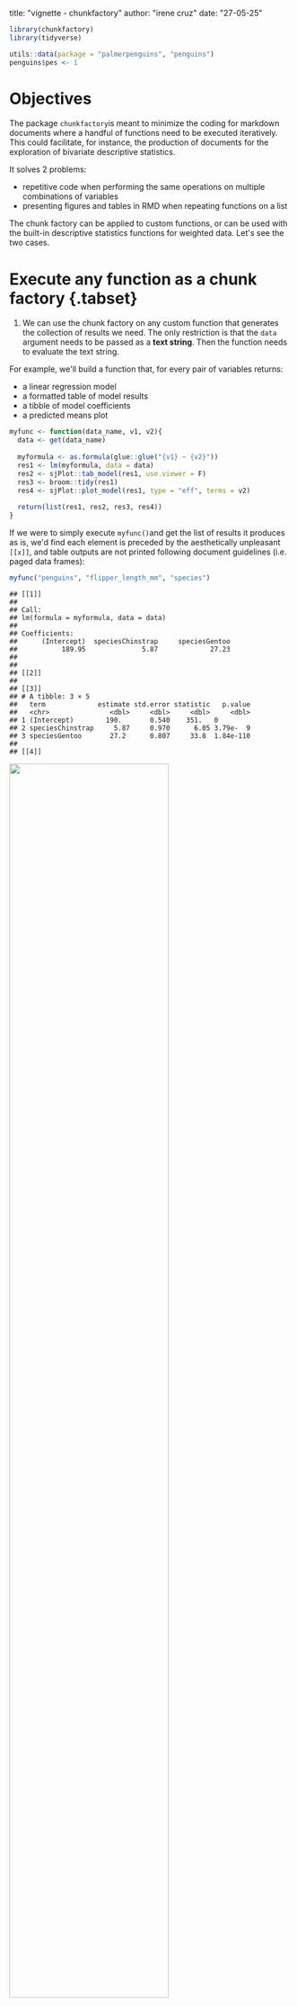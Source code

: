 title: "vignette - chunkfactory"
author: "irene cruz"
date: "27-05-25"

``` r
library(chunkfactory)
library(tidyverse)
```


``` r
utils::data(package = "palmerpenguins", "penguins")
penguins$pes <- 1
```


# Objectives
The package `chunkfactory`is meant to minimize the coding for markdown documents where a handful of functions need to be executed iteratively. This could facilitate, for instance, the production of documents for the exploration of bivariate descriptive statistics. 

It solves 2 problems: 

* repetitive code when performing the same operations on multiple combinations of variables
* presenting figures and tables in RMD when repeating functions on a list

The chunk factory can be applied to custom functions, or can be used with the built-in descriptive statistics functions for weighted data. Let's see the two cases. 

# Execute any function as a chunk factory {.tabset}

1. We can use the chunk factory on any custom function that generates the collection of results we need. The only restriction is that the `data` argument needs to be passed as a **text string**. Then the function needs to evaluate the text string. 

For example, we'll build a function that, for every pair of variables returns: 

* a linear regression model
* a formatted table of model results
* a tibble of model coefficients
* a predicted means plot


``` r
myfunc <- function(data_name, v1, v2){
  data <- get(data_name)
  
  myformula <- as.formula(glue::glue("{v1} ~ {v2}"))
  res1 <- lm(myformula, data = data)
  res2 <- sjPlot::tab_model(res1, use.viewer = F)
  res3 <- broom::tidy(res1)
  res4 <- sjPlot::plot_model(res1, type = "eff", terms = v2)
  
  return(list(res1, res2, res3, res4))
}
```


If we were to simply execute `myfunc()`and get the list of results it produces as is, we'd find each element is preceded by the aesthetically unpleasant `[[x]]`, and table outputs are not printed following document guidelines (i.e. paged data frames): 


``` r
myfunc("penguins", "flipper_length_mm", "species")
```

```
## [[1]]
## 
## Call:
## lm(formula = myformula, data = data)
## 
## Coefficients:
##      (Intercept)  speciesChinstrap     speciesGentoo  
##           189.95              5.87             27.23  
## 
## 
## [[2]]
## 
## [[3]]
## # A tibble: 3 × 5
##   term             estimate std.error statistic   p.value
##   <chr>               <dbl>     <dbl>     <dbl>     <dbl>
## 1 (Intercept)        190.       0.540    351.   0        
## 2 speciesChinstrap     5.87     0.970      6.05 3.79e-  9
## 3 speciesGentoo       27.2      0.807     33.8  1.84e-110
## 
## [[4]]
```

<img src="https://github.com/icg-cat/chunkfactory/blob/master/man/vignette_chunkfactory_files/figure-html/unnamed-chunk-4-1.png" width="75%" />

chunkfactory will help us reproduce results in an optimal way for a rmd document, while minimising the iteration of code. 

2. In order to create a chunk factory, first we'll need to define a list of parameters to iterate upon. Remember that the parameters need to be named exactly as the function arguments' names, and follow the same order: 


``` r
myfunc_params <- list(
  data_name = "penguins", 
  v1        = c("flipper_length_mm", "bill_length_mm"),
  v2        = c("species", "island", "sex")
  )
```

Next we'll only need to execute our custom function with our list of parameters: 


``` r
myres <- fabrica_chunks_myfunc(
  myfunc = myfunc, 
  param_list = myfunc_params, 
  title_level = 2)
```

This generates a character vector containing the markdown, chunks and code to be evaluated. See a sample:


``` r
head(myres)
```

````
## [1] "\n\n## penguins.flipper_length_mm.species\n\n```{r echo = TRUE}\n\neval(parse(text = 'reslist[[1]][[1]]'))\neval(parse(text = 'reslist[[1]][[2]]'))\neval(parse(text = 'reslist[[1]][[3]]'))\neval(parse(text = 'reslist[[1]][[4]]'))\n```\n\n"
## [2] "\n\n## penguins.bill_length_mm.species\n\n```{r echo = TRUE}\n\neval(parse(text = 'reslist[[2]][[1]]'))\neval(parse(text = 'reslist[[2]][[2]]'))\neval(parse(text = 'reslist[[2]][[3]]'))\neval(parse(text = 'reslist[[2]][[4]]'))\n```\n\n"   
## [3] "\n\n## penguins.flipper_length_mm.island\n\n```{r echo = TRUE}\n\neval(parse(text = 'reslist[[3]][[1]]'))\neval(parse(text = 'reslist[[3]][[2]]'))\neval(parse(text = 'reslist[[3]][[3]]'))\neval(parse(text = 'reslist[[3]][[4]]'))\n```\n\n" 
## [4] "\n\n## penguins.bill_length_mm.island\n\n```{r echo = TRUE}\n\neval(parse(text = 'reslist[[4]][[1]]'))\neval(parse(text = 'reslist[[4]][[2]]'))\neval(parse(text = 'reslist[[4]][[3]]'))\neval(parse(text = 'reslist[[4]][[4]]'))\n```\n\n"    
## [5] "\n\n## penguins.flipper_length_mm.sex\n\n```{r echo = TRUE}\n\neval(parse(text = 'reslist[[5]][[1]]'))\neval(parse(text = 'reslist[[5]][[2]]'))\neval(parse(text = 'reslist[[5]][[3]]'))\neval(parse(text = 'reslist[[5]][[4]]'))\n```\n\n"    
## [6] "\n\n## penguins.bill_length_mm.sex\n\n```{r echo = TRUE}\n\neval(parse(text = 'reslist[[6]][[1]]'))\neval(parse(text = 'reslist[[6]][[2]]'))\neval(parse(text = 'reslist[[6]][[3]]'))\neval(parse(text = 'reslist[[6]][[4]]'))\n```\n\n"
````

3. The list of results is then interpreted by `knit_child()`, like in the previous example:




## penguins.flipper_length_mm.species


``` r
eval(parse(text = 'reslist[[1]][[1]]'))
```

```
## 
## Call:
## lm(formula = myformula, data = data)
## 
## Coefficients:
##      (Intercept)  speciesChinstrap     speciesGentoo  
##           189.95              5.87             27.23
```

``` r
eval(parse(text = 'reslist[[1]][[2]]'))
```

<table style="border-collapse:collapse; border:none;">
<tr>
<th style="border-top: double; text-align:center; font-style:normal; font-weight:bold; padding:0.2cm;  text-align:left; ">&nbsp;</th>
<th colspan="3" style="border-top: double; text-align:center; font-style:normal; font-weight:bold; padding:0.2cm; ">flipper length mm</th>
</tr>
<tr>
<td style=" text-align:center; border-bottom:1px solid; font-style:italic; font-weight:normal;  text-align:left; ">Predictors</td>
<td style=" text-align:center; border-bottom:1px solid; font-style:italic; font-weight:normal;  ">Estimates</td>
<td style=" text-align:center; border-bottom:1px solid; font-style:italic; font-weight:normal;  ">CI</td>
<td style=" text-align:center; border-bottom:1px solid; font-style:italic; font-weight:normal;  ">p</td>
</tr>
<tr>
<td style=" padding:0.2cm; text-align:left; vertical-align:top; text-align:left; ">(Intercept)</td>
<td style=" padding:0.2cm; text-align:left; vertical-align:top; text-align:center;  ">189.95</td>
<td style=" padding:0.2cm; text-align:left; vertical-align:top; text-align:center;  ">188.89&nbsp;&ndash;&nbsp;191.02</td>
<td style=" padding:0.2cm; text-align:left; vertical-align:top; text-align:center;  "><strong>&lt;0.001</strong></td>
</tr>
<tr>
<td style=" padding:0.2cm; text-align:left; vertical-align:top; text-align:left; ">species [Chinstrap]</td>
<td style=" padding:0.2cm; text-align:left; vertical-align:top; text-align:center;  ">5.87</td>
<td style=" padding:0.2cm; text-align:left; vertical-align:top; text-align:center;  ">3.96&nbsp;&ndash;&nbsp;7.78</td>
<td style=" padding:0.2cm; text-align:left; vertical-align:top; text-align:center;  "><strong>&lt;0.001</strong></td>
</tr>
<tr>
<td style=" padding:0.2cm; text-align:left; vertical-align:top; text-align:left; ">species [Gentoo]</td>
<td style=" padding:0.2cm; text-align:left; vertical-align:top; text-align:center;  ">27.23</td>
<td style=" padding:0.2cm; text-align:left; vertical-align:top; text-align:center;  ">25.65&nbsp;&ndash;&nbsp;28.82</td>
<td style=" padding:0.2cm; text-align:left; vertical-align:top; text-align:center;  "><strong>&lt;0.001</strong></td>
</tr>
<tr>
<td style=" padding:0.2cm; text-align:left; vertical-align:top; text-align:left; padding-top:0.1cm; padding-bottom:0.1cm; border-top:1px solid;">Observations</td>
<td style=" padding:0.2cm; text-align:left; vertical-align:top; padding-top:0.1cm; padding-bottom:0.1cm; text-align:left; border-top:1px solid;" colspan="3">342</td>
</tr>
<tr>
<td style=" padding:0.2cm; text-align:left; vertical-align:top; text-align:left; padding-top:0.1cm; padding-bottom:0.1cm;">R<sup>2</sup> / R<sup>2</sup> adjusted</td>
<td style=" padding:0.2cm; text-align:left; vertical-align:top; padding-top:0.1cm; padding-bottom:0.1cm; text-align:left;" colspan="3">0.778 / 0.777</td>
</tr>

</table>

``` r
eval(parse(text = 'reslist[[1]][[3]]'))
```

```
## # A tibble: 3 × 5
##   term             estimate std.error statistic   p.value
##   <chr>               <dbl>     <dbl>     <dbl>     <dbl>
## 1 (Intercept)        190.       0.540    351.   0        
## 2 speciesChinstrap     5.87     0.970      6.05 3.79e-  9
## 3 speciesGentoo       27.2      0.807     33.8  1.84e-110
```

``` r
eval(parse(text = 'reslist[[1]][[4]]'))
```


<img src="https://github.com/icg-cat/chunkfactory/blob/master/man/vignette_chunkfactory_files/figure-html/unnamed-chunk-19-1.png" width="75%" />



## penguins.bill_length_mm.species


``` r
eval(parse(text = 'reslist[[2]][[1]]'))
```

```
## 
## Call:
## lm(formula = myformula, data = data)
## 
## Coefficients:
##      (Intercept)  speciesChinstrap     speciesGentoo  
##           38.791            10.042             8.713
```

``` r
eval(parse(text = 'reslist[[2]][[2]]'))
```

<table style="border-collapse:collapse; border:none;">
<tr>
<th style="border-top: double; text-align:center; font-style:normal; font-weight:bold; padding:0.2cm;  text-align:left; ">&nbsp;</th>
<th colspan="3" style="border-top: double; text-align:center; font-style:normal; font-weight:bold; padding:0.2cm; ">bill length mm</th>
</tr>
<tr>
<td style=" text-align:center; border-bottom:1px solid; font-style:italic; font-weight:normal;  text-align:left; ">Predictors</td>
<td style=" text-align:center; border-bottom:1px solid; font-style:italic; font-weight:normal;  ">Estimates</td>
<td style=" text-align:center; border-bottom:1px solid; font-style:italic; font-weight:normal;  ">CI</td>
<td style=" text-align:center; border-bottom:1px solid; font-style:italic; font-weight:normal;  ">p</td>
</tr>
<tr>
<td style=" padding:0.2cm; text-align:left; vertical-align:top; text-align:left; ">(Intercept)</td>
<td style=" padding:0.2cm; text-align:left; vertical-align:top; text-align:center;  ">38.79</td>
<td style=" padding:0.2cm; text-align:left; vertical-align:top; text-align:center;  ">38.32&nbsp;&ndash;&nbsp;39.27</td>
<td style=" padding:0.2cm; text-align:left; vertical-align:top; text-align:center;  "><strong>&lt;0.001</strong></td>
</tr>
<tr>
<td style=" padding:0.2cm; text-align:left; vertical-align:top; text-align:left; ">species [Chinstrap]</td>
<td style=" padding:0.2cm; text-align:left; vertical-align:top; text-align:center;  ">10.04</td>
<td style=" padding:0.2cm; text-align:left; vertical-align:top; text-align:center;  ">9.19&nbsp;&ndash;&nbsp;10.89</td>
<td style=" padding:0.2cm; text-align:left; vertical-align:top; text-align:center;  "><strong>&lt;0.001</strong></td>
</tr>
<tr>
<td style=" padding:0.2cm; text-align:left; vertical-align:top; text-align:left; ">species [Gentoo]</td>
<td style=" padding:0.2cm; text-align:left; vertical-align:top; text-align:center;  ">8.71</td>
<td style=" padding:0.2cm; text-align:left; vertical-align:top; text-align:center;  ">8.01&nbsp;&ndash;&nbsp;9.42</td>
<td style=" padding:0.2cm; text-align:left; vertical-align:top; text-align:center;  "><strong>&lt;0.001</strong></td>
</tr>
<tr>
<td style=" padding:0.2cm; text-align:left; vertical-align:top; text-align:left; padding-top:0.1cm; padding-bottom:0.1cm; border-top:1px solid;">Observations</td>
<td style=" padding:0.2cm; text-align:left; vertical-align:top; padding-top:0.1cm; padding-bottom:0.1cm; text-align:left; border-top:1px solid;" colspan="3">342</td>
</tr>
<tr>
<td style=" padding:0.2cm; text-align:left; vertical-align:top; text-align:left; padding-top:0.1cm; padding-bottom:0.1cm;">R<sup>2</sup> / R<sup>2</sup> adjusted</td>
<td style=" padding:0.2cm; text-align:left; vertical-align:top; padding-top:0.1cm; padding-bottom:0.1cm; text-align:left;" colspan="3">0.708 / 0.706</td>
</tr>

</table>

``` r
eval(parse(text = 'reslist[[2]][[3]]'))
```

```
## # A tibble: 3 × 5
##   term             estimate std.error statistic   p.value
##   <chr>               <dbl>     <dbl>     <dbl>     <dbl>
## 1 (Intercept)         38.8      0.241     161.  2.47e-322
## 2 speciesChinstrap    10.0      0.432      23.2 4.23e- 72
## 3 speciesGentoo        8.71     0.360      24.2 5.33e- 76
```

``` r
eval(parse(text = 'reslist[[2]][[4]]'))
```

![](vignette_chunkfactory_files/figure-html/unnamed-chunk-20-1.png)<!-- -->




## penguins.flipper_length_mm.island


``` r
eval(parse(text = 'reslist[[3]][[1]]'))
```

```
## 
## Call:
## lm(formula = myformula, data = data)
## 
## Coefficients:
##     (Intercept)      islandDream  islandTorgersen  
##          209.71           -16.63           -18.51
```

``` r
eval(parse(text = 'reslist[[3]][[2]]'))
```

<table style="border-collapse:collapse; border:none;">
<tr>
<th style="border-top: double; text-align:center; font-style:normal; font-weight:bold; padding:0.2cm;  text-align:left; ">&nbsp;</th>
<th colspan="3" style="border-top: double; text-align:center; font-style:normal; font-weight:bold; padding:0.2cm; ">flipper length mm</th>
</tr>
<tr>
<td style=" text-align:center; border-bottom:1px solid; font-style:italic; font-weight:normal;  text-align:left; ">Predictors</td>
<td style=" text-align:center; border-bottom:1px solid; font-style:italic; font-weight:normal;  ">Estimates</td>
<td style=" text-align:center; border-bottom:1px solid; font-style:italic; font-weight:normal;  ">CI</td>
<td style=" text-align:center; border-bottom:1px solid; font-style:italic; font-weight:normal;  ">p</td>
</tr>
<tr>
<td style=" padding:0.2cm; text-align:left; vertical-align:top; text-align:left; ">(Intercept)</td>
<td style=" padding:0.2cm; text-align:left; vertical-align:top; text-align:center;  ">209.71</td>
<td style=" padding:0.2cm; text-align:left; vertical-align:top; text-align:center;  ">208.01&nbsp;&ndash;&nbsp;211.40</td>
<td style=" padding:0.2cm; text-align:left; vertical-align:top; text-align:center;  "><strong>&lt;0.001</strong></td>
</tr>
<tr>
<td style=" padding:0.2cm; text-align:left; vertical-align:top; text-align:left; ">island [Dream]</td>
<td style=" padding:0.2cm; text-align:left; vertical-align:top; text-align:center;  ">&#45;16.63</td>
<td style=" padding:0.2cm; text-align:left; vertical-align:top; text-align:center;  ">&#45;19.23&nbsp;&ndash;&nbsp;-14.04</td>
<td style=" padding:0.2cm; text-align:left; vertical-align:top; text-align:center;  "><strong>&lt;0.001</strong></td>
</tr>
<tr>
<td style=" padding:0.2cm; text-align:left; vertical-align:top; text-align:left; ">island [Torgersen]</td>
<td style=" padding:0.2cm; text-align:left; vertical-align:top; text-align:center;  ">&#45;18.51</td>
<td style=" padding:0.2cm; text-align:left; vertical-align:top; text-align:center;  ">&#45;22.02&nbsp;&ndash;&nbsp;-15.00</td>
<td style=" padding:0.2cm; text-align:left; vertical-align:top; text-align:center;  "><strong>&lt;0.001</strong></td>
</tr>
<tr>
<td style=" padding:0.2cm; text-align:left; vertical-align:top; text-align:left; padding-top:0.1cm; padding-bottom:0.1cm; border-top:1px solid;">Observations</td>
<td style=" padding:0.2cm; text-align:left; vertical-align:top; padding-top:0.1cm; padding-bottom:0.1cm; text-align:left; border-top:1px solid;" colspan="3">342</td>
</tr>
<tr>
<td style=" padding:0.2cm; text-align:left; vertical-align:top; text-align:left; padding-top:0.1cm; padding-bottom:0.1cm;">R<sup>2</sup> / R<sup>2</sup> adjusted</td>
<td style=" padding:0.2cm; text-align:left; vertical-align:top; padding-top:0.1cm; padding-bottom:0.1cm; text-align:left;" colspan="3">0.376 / 0.372</td>
</tr>

</table>

``` r
eval(parse(text = 'reslist[[3]][[3]]'))
```

```
## # A tibble: 3 × 5
##   term            estimate std.error statistic  p.value
##   <chr>              <dbl>     <dbl>     <dbl>    <dbl>
## 1 (Intercept)        210.      0.862     243.  0       
## 2 islandDream        -16.6     1.32      -12.6 4.20e-30
## 3 islandTorgersen    -18.5     1.78      -10.4 4.04e-22
```

``` r
eval(parse(text = 'reslist[[3]][[4]]'))
```

![](vignette_chunkfactory_files/figure-html/unnamed-chunk-21-1.png)<!-- -->




## penguins.bill_length_mm.island


``` r
eval(parse(text = 'reslist[[4]][[1]]'))
```

```
## 
## Call:
## lm(formula = myformula, data = data)
## 
## Coefficients:
##     (Intercept)      islandDream  islandTorgersen  
##          45.257           -1.090           -6.307
```

``` r
eval(parse(text = 'reslist[[4]][[2]]'))
```

<table style="border-collapse:collapse; border:none;">
<tr>
<th style="border-top: double; text-align:center; font-style:normal; font-weight:bold; padding:0.2cm;  text-align:left; ">&nbsp;</th>
<th colspan="3" style="border-top: double; text-align:center; font-style:normal; font-weight:bold; padding:0.2cm; ">bill length mm</th>
</tr>
<tr>
<td style=" text-align:center; border-bottom:1px solid; font-style:italic; font-weight:normal;  text-align:left; ">Predictors</td>
<td style=" text-align:center; border-bottom:1px solid; font-style:italic; font-weight:normal;  ">Estimates</td>
<td style=" text-align:center; border-bottom:1px solid; font-style:italic; font-weight:normal;  ">CI</td>
<td style=" text-align:center; border-bottom:1px solid; font-style:italic; font-weight:normal;  ">p</td>
</tr>
<tr>
<td style=" padding:0.2cm; text-align:left; vertical-align:top; text-align:left; ">(Intercept)</td>
<td style=" padding:0.2cm; text-align:left; vertical-align:top; text-align:center;  ">45.26</td>
<td style=" padding:0.2cm; text-align:left; vertical-align:top; text-align:center;  ">44.49&nbsp;&ndash;&nbsp;46.02</td>
<td style=" padding:0.2cm; text-align:left; vertical-align:top; text-align:center;  "><strong>&lt;0.001</strong></td>
</tr>
<tr>
<td style=" padding:0.2cm; text-align:left; vertical-align:top; text-align:left; ">island [Dream]</td>
<td style=" padding:0.2cm; text-align:left; vertical-align:top; text-align:center;  ">&#45;1.09</td>
<td style=" padding:0.2cm; text-align:left; vertical-align:top; text-align:center;  ">&#45;2.26&nbsp;&ndash;&nbsp;0.08</td>
<td style=" padding:0.2cm; text-align:left; vertical-align:top; text-align:center;  ">0.069</td>
</tr>
<tr>
<td style=" padding:0.2cm; text-align:left; vertical-align:top; text-align:left; ">island [Torgersen]</td>
<td style=" padding:0.2cm; text-align:left; vertical-align:top; text-align:center;  ">&#45;6.31</td>
<td style=" padding:0.2cm; text-align:left; vertical-align:top; text-align:center;  ">&#45;7.89&nbsp;&ndash;&nbsp;-4.72</td>
<td style=" padding:0.2cm; text-align:left; vertical-align:top; text-align:center;  "><strong>&lt;0.001</strong></td>
</tr>
<tr>
<td style=" padding:0.2cm; text-align:left; vertical-align:top; text-align:left; padding-top:0.1cm; padding-bottom:0.1cm; border-top:1px solid;">Observations</td>
<td style=" padding:0.2cm; text-align:left; vertical-align:top; padding-top:0.1cm; padding-bottom:0.1cm; text-align:left; border-top:1px solid;" colspan="3">342</td>
</tr>
<tr>
<td style=" padding:0.2cm; text-align:left; vertical-align:top; text-align:left; padding-top:0.1cm; padding-bottom:0.1cm;">R<sup>2</sup> / R<sup>2</sup> adjusted</td>
<td style=" padding:0.2cm; text-align:left; vertical-align:top; padding-top:0.1cm; padding-bottom:0.1cm; text-align:left;" colspan="3">0.154 / 0.149</td>
</tr>

</table>

``` r
eval(parse(text = 'reslist[[4]][[3]]'))
```

```
## # A tibble: 3 × 5
##   term            estimate std.error statistic   p.value
##   <chr>              <dbl>     <dbl>     <dbl>     <dbl>
## 1 (Intercept)        45.3      0.390    116.   4.68e-275
## 2 islandDream        -1.09     0.597     -1.83 6.88e-  2
## 3 islandTorgersen    -6.31     0.806     -7.83 6.44e- 14
```

``` r
eval(parse(text = 'reslist[[4]][[4]]'))
```

![](vignette_chunkfactory_files/figure-html/unnamed-chunk-22-1.png)<!-- -->




## penguins.flipper_length_mm.sex


``` r
eval(parse(text = 'reslist[[5]][[1]]'))
```

```
## 
## Call:
## lm(formula = myformula, data = data)
## 
## Coefficients:
## (Intercept)      sexmale  
##     197.364        7.142
```

``` r
eval(parse(text = 'reslist[[5]][[2]]'))
```

<table style="border-collapse:collapse; border:none;">
<tr>
<th style="border-top: double; text-align:center; font-style:normal; font-weight:bold; padding:0.2cm;  text-align:left; ">&nbsp;</th>
<th colspan="3" style="border-top: double; text-align:center; font-style:normal; font-weight:bold; padding:0.2cm; ">flipper length mm</th>
</tr>
<tr>
<td style=" text-align:center; border-bottom:1px solid; font-style:italic; font-weight:normal;  text-align:left; ">Predictors</td>
<td style=" text-align:center; border-bottom:1px solid; font-style:italic; font-weight:normal;  ">Estimates</td>
<td style=" text-align:center; border-bottom:1px solid; font-style:italic; font-weight:normal;  ">CI</td>
<td style=" text-align:center; border-bottom:1px solid; font-style:italic; font-weight:normal;  ">p</td>
</tr>
<tr>
<td style=" padding:0.2cm; text-align:left; vertical-align:top; text-align:left; ">(Intercept)</td>
<td style=" padding:0.2cm; text-align:left; vertical-align:top; text-align:center;  ">197.36</td>
<td style=" padding:0.2cm; text-align:left; vertical-align:top; text-align:center;  ">195.29&nbsp;&ndash;&nbsp;199.44</td>
<td style=" padding:0.2cm; text-align:left; vertical-align:top; text-align:center;  "><strong>&lt;0.001</strong></td>
</tr>
<tr>
<td style=" padding:0.2cm; text-align:left; vertical-align:top; text-align:left; ">sex [male]</td>
<td style=" padding:0.2cm; text-align:left; vertical-align:top; text-align:center;  ">7.14</td>
<td style=" padding:0.2cm; text-align:left; vertical-align:top; text-align:center;  ">4.22&nbsp;&ndash;&nbsp;10.07</td>
<td style=" padding:0.2cm; text-align:left; vertical-align:top; text-align:center;  "><strong>&lt;0.001</strong></td>
</tr>
<tr>
<td style=" padding:0.2cm; text-align:left; vertical-align:top; text-align:left; padding-top:0.1cm; padding-bottom:0.1cm; border-top:1px solid;">Observations</td>
<td style=" padding:0.2cm; text-align:left; vertical-align:top; padding-top:0.1cm; padding-bottom:0.1cm; text-align:left; border-top:1px solid;" colspan="3">333</td>
</tr>
<tr>
<td style=" padding:0.2cm; text-align:left; vertical-align:top; text-align:left; padding-top:0.1cm; padding-bottom:0.1cm;">R<sup>2</sup> / R<sup>2</sup> adjusted</td>
<td style=" padding:0.2cm; text-align:left; vertical-align:top; padding-top:0.1cm; padding-bottom:0.1cm; text-align:left;" colspan="3">0.065 / 0.062</td>
</tr>

</table>

``` r
eval(parse(text = 'reslist[[5]][[3]]'))
```

```
## # A tibble: 2 × 5
##   term        estimate std.error statistic    p.value
##   <chr>          <dbl>     <dbl>     <dbl>      <dbl>
## 1 (Intercept)   197.        1.06    187.   0         
## 2 sexmale         7.14      1.49      4.80 0.00000239
```

``` r
eval(parse(text = 'reslist[[5]][[4]]'))
```

![](vignette_chunkfactory_files/figure-html/unnamed-chunk-23-1.png)<!-- -->




## penguins.bill_length_mm.sex


``` r
eval(parse(text = 'reslist[[6]][[1]]'))
```

```
## 
## Call:
## lm(formula = myformula, data = data)
## 
## Coefficients:
## (Intercept)      sexmale  
##      42.097        3.758
```

``` r
eval(parse(text = 'reslist[[6]][[2]]'))
```

<table style="border-collapse:collapse; border:none;">
<tr>
<th style="border-top: double; text-align:center; font-style:normal; font-weight:bold; padding:0.2cm;  text-align:left; ">&nbsp;</th>
<th colspan="3" style="border-top: double; text-align:center; font-style:normal; font-weight:bold; padding:0.2cm; ">bill length mm</th>
</tr>
<tr>
<td style=" text-align:center; border-bottom:1px solid; font-style:italic; font-weight:normal;  text-align:left; ">Predictors</td>
<td style=" text-align:center; border-bottom:1px solid; font-style:italic; font-weight:normal;  ">Estimates</td>
<td style=" text-align:center; border-bottom:1px solid; font-style:italic; font-weight:normal;  ">CI</td>
<td style=" text-align:center; border-bottom:1px solid; font-style:italic; font-weight:normal;  ">p</td>
</tr>
<tr>
<td style=" padding:0.2cm; text-align:left; vertical-align:top; text-align:left; ">(Intercept)</td>
<td style=" padding:0.2cm; text-align:left; vertical-align:top; text-align:center;  ">42.10</td>
<td style=" padding:0.2cm; text-align:left; vertical-align:top; text-align:center;  ">41.31&nbsp;&ndash;&nbsp;42.88</td>
<td style=" padding:0.2cm; text-align:left; vertical-align:top; text-align:center;  "><strong>&lt;0.001</strong></td>
</tr>
<tr>
<td style=" padding:0.2cm; text-align:left; vertical-align:top; text-align:left; ">sex [male]</td>
<td style=" padding:0.2cm; text-align:left; vertical-align:top; text-align:center;  ">3.76</td>
<td style=" padding:0.2cm; text-align:left; vertical-align:top; text-align:center;  ">2.65&nbsp;&ndash;&nbsp;4.87</td>
<td style=" padding:0.2cm; text-align:left; vertical-align:top; text-align:center;  "><strong>&lt;0.001</strong></td>
</tr>
<tr>
<td style=" padding:0.2cm; text-align:left; vertical-align:top; text-align:left; padding-top:0.1cm; padding-bottom:0.1cm; border-top:1px solid;">Observations</td>
<td style=" padding:0.2cm; text-align:left; vertical-align:top; padding-top:0.1cm; padding-bottom:0.1cm; text-align:left; border-top:1px solid;" colspan="3">333</td>
</tr>
<tr>
<td style=" padding:0.2cm; text-align:left; vertical-align:top; text-align:left; padding-top:0.1cm; padding-bottom:0.1cm;">R<sup>2</sup> / R<sup>2</sup> adjusted</td>
<td style=" padding:0.2cm; text-align:left; vertical-align:top; padding-top:0.1cm; padding-bottom:0.1cm; text-align:left;" colspan="3">0.118 / 0.116</td>
</tr>

</table>

``` r
eval(parse(text = 'reslist[[6]][[3]]'))
```

```
## # A tibble: 2 × 5
##   term        estimate std.error statistic   p.value
##   <chr>          <dbl>     <dbl>     <dbl>     <dbl>
## 1 (Intercept)    42.1      0.400    105.   2.18e-256
## 2 sexmale         3.76     0.564      6.67 1.09e- 10
```

``` r
eval(parse(text = 'reslist[[6]][[4]]'))
```

![](vignette_chunkfactory_files/figure-html/unnamed-chunk-24-1.png)<!-- -->





# Examples with built-in functions

The package includes built-in functions in order to perform bivariate analyses with weighted data. 

If the dependent variable is numeric, results will show: 

* grouped descriptive statistics
* grouped boxplots

If the dependent variable is categorical, results will show:

* a cross-tab in tidy format, including adjusted-standardized residuals [citation]
* stacked bar chart

Results are organized into tabsets, like in the following example: 

## Bivariates by sex {.tabset}

``` r
myres <- fabrica_chunks(
  vd = c("bill_length_mm", "bill_depth_mm", "flipper_length_mm"), 
  vi = c("sex"), 
  d = "penguins", 
  w = "pes")
```

`myres` generates a vector character containing the code that will be later evaluated with `knit_child` 




### bill_length_mm x sex


``` r
eval(parse(text = (reslist_mytab[[1]][[1]])))
```

```
## # A tibble: 3 × 9
##   sex        n     N mitjana mediana desv_tip margin lower upper
##   <fct>  <int> <dbl>   <dbl>   <dbl>    <dbl>  <dbl> <dbl> <dbl>
## 1 female   165   165    42.1    42.8     4.90  0.754  41.3  42.9
## 2 male     168   168    45.9    46.8     5.37  0.817  45.0  46.7
## 3 <NA>      11    11    41.3    42       4.63  3.07   38.2  44.4
```

``` r
eval(parse(text = (reslist_mytab[[1]][[2]])))
```

![](vignette_chunkfactory_files/figure-html/unnamed-chunk-33-1.png)<!-- -->




### bill_depth_mm x sex


``` r
eval(parse(text = (reslist_mytab[[2]][[1]])))
```

```
## # A tibble: 3 × 9
##   sex        n     N mitjana mediana desv_tip margin lower upper
##   <fct>  <int> <dbl>   <dbl>   <dbl>    <dbl>  <dbl> <dbl> <dbl>
## 1 female   165   165    16.4    17       1.80  0.276  16.1  16.7
## 2 male     168   168    17.9    18.4     1.86  0.284  17.6  18.2
## 3 <NA>      11    11    16.6    17.1     2.24  1.48   15.2  18.1
```

``` r
eval(parse(text = (reslist_mytab[[2]][[2]])))
```

![](vignette_chunkfactory_files/figure-html/unnamed-chunk-34-1.png)<!-- -->




### flipper_length_mm x sex


``` r
eval(parse(text = (reslist_mytab[[3]][[1]])))
```

```
## # A tibble: 3 × 9
##   sex        n     N mitjana mediana desv_tip margin lower upper
##   <fct>  <int> <dbl>   <dbl>   <dbl>    <dbl>  <dbl> <dbl> <dbl>
## 1 female   165   165    197.    193      12.5   1.92  195.  199.
## 2 male     168   168    205.    200.     14.5   2.22  202.  207.
## 3 <NA>      11    11    199     193      16.5  10.9   188.  210.
```

``` r
eval(parse(text = (reslist_mytab[[3]][[2]])))
```

![](vignette_chunkfactory_files/figure-html/unnamed-chunk-35-1.png)<!-- -->




## Bivariates by island {.tabset}

``` r
myres <- fabrica_chunks(
  vd = c("sex", "species"), 
  vi = c("island"), 
  d = "penguins", 
  w = "pes")
```




### sex x island


``` r
eval(parse(text = (reslist_mytab[[1]][[1]])))
```

```
## # A tibble: 6 × 7
##   VI        VD         N     n    TT    PP  ASres
##   <chr>     <chr>  <dbl> <int> <dbl> <dbl>  <dbl>
## 1 Biscoe    female    80    80   163  49.1 -0.167
## 2 Biscoe    male      83    83   163  50.9  0.167
## 3 Dream     female    61    61   123  49.6  0.012
## 4 Dream     male      62    62   123  50.4 -0.013
## 5 Torgersen female    24    24    47  51.1  0.225
## 6 Torgersen male      23    23    47  48.9 -0.224
```

``` r
eval(parse(text = (reslist_mytab[[1]][[2]])))
```

![](vignette_chunkfactory_files/figure-html/unnamed-chunk-41-1.png)<!-- -->




### species x island


``` r
eval(parse(text = (reslist_mytab[[2]][[1]])))
```

```
## # A tibble: 5 × 7
##   VI        VD            N     n    TT    PP  ASres
##   <chr>     <chr>     <dbl> <int> <dbl> <dbl>  <dbl>
## 1 Biscoe    Adelie       44    44   168  26.2 -6.57 
## 2 Biscoe    Gentoo      124   124   168  73.8 14.3  
## 3 Dream     Adelie       56    56   124  45.2  0.273
## 4 Dream     Chinstrap    68    68   124  54.8 12.3  
## 5 Torgersen Adelie       52    52    52 100    8.80
```

``` r
eval(parse(text = (reslist_mytab[[2]][[2]])))
```

![](vignette_chunkfactory_files/figure-html/unnamed-chunk-42-1.png)<!-- -->


